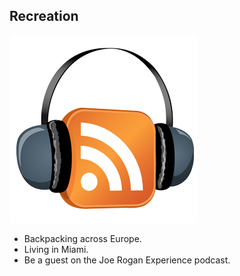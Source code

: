 ## Recreation 

![Subhash Jain = podcast](podcast.png)

- Backpacking across Europe. 
- Living in Miami. 
- Be a guest on the Joe Rogan Experience podcast. 
